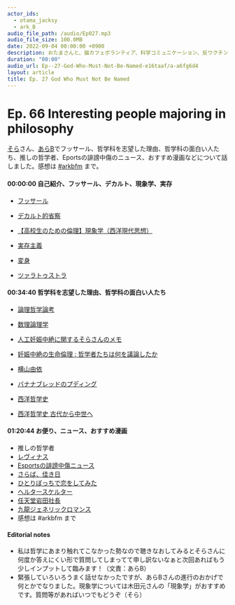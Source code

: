```yaml
---
actor_ids:
  - otama_jacksy
  - ark_B
audio_file_path: /audio/Ep027.mp3
audio_file_size: 100.0MB
date: 2022-09-04 00:00:00 +0900
description: おたまさんと、猫カフェボランティア、科学コミュニケーション、反ワクチン監視、ドラえもん、絶滅動物は蘇らせるべきか、ミッドサマー、保護猫のススメなどについて話しました。
duration: "00:00"
audio_url: Ep--27-God-Who-Must-Not-Be-Named-e16taaf/a-a6fg6d4
layout: article
title: Ep. 27 God Who Must Not Be Named
---
```


# Ep. 66 Interesting people majoring in philosophy

[そら](https://twitter.com/kurptoon)さん、[あらB](https://twitter.com/ark_B)でフッサール、哲学科を志望した理由、哲学科の面白い人たち、推しの哲学者、Eportsの誹謗中傷のニュース、おすすめ漫画などについて話しました。感想は [#arkbfm](https://twitter.com/search?q=%23arkbfm&src=typed_query) まで。

#### 00:00:00 自己紹介、フッサール、デカルト、現象学、実存

* [フッサール](https://bit.ly/3uCGzCH)
* [デカルト的省察](https://amzn.to/3nQBtP9)
* [【高校生のための倫理】現象学（西洋現代思想）](https://youtu.be/Ior8kyAkWe4)
    
* [実存主義](https://bit.ly/3ytB9uI)
* [変身](https://amzn.to/3c85Hed)
* [ツァラトゥストラ](https://amzn.to/3axbXeL)

#### 00:34:40 哲学科を志望した理由、哲学科の面白い人たち

* [論理哲学論考](https://amzn.to/3nXRgvy)
* [数理論理学](https://ja.wikipedia.org/wiki/%E6%95%B0%E7%90%86%E8%AB%96%E7%90%86%E5%AD%A6)
* [人工妊娠中絶に関するそらさんのメモ](https://www.evernote.com/shard/s73/sh/b99720f2-79d7-46ac-88b9-5323cf46a63a/dd184a2f88670668927f75a86b81ea50)
* [妊娠中絶の生命倫理 : 哲学者たちは何を議論したか](https://iss.ndl.go.jp/books/R100000002-I000011290533-00)
    
* [横山由依](https://twitter.com/Yui_yoko1208)
* [バナナブレッドのプディング](https://amzn.to/3c86CeF)
* [西洋哲学史](https://amzn.to/3uFAOnD)
* [西洋哲学史 古代から中世へ](https://amzn.to/3axH2ze)

#### 01:20:44 お便り、ニュース、おすすめ漫画

* 推しの哲学者
* [レヴィナス](https://bit.ly/3ABPeJi)
* [Esportsの誹謗中傷ニュース](https://bit.ly/3yxLLJa)
* [さらば、佳き日](https://amzn.to/3azG0T7)
* [ひとりぼっちで恋をしてみた](https://amzn.to/3awvR9R)
* [へルタースケルター](https://amzn.to/3ACMJGH)
* [任天堂岩田社長](https://www.4gamer.net/games/999/G999905/20141226033/)
* [九龍ジェネリックロマンス](https://amzn.to/3yWXzG0)
* 感想は #arkbfm まで

#### Editorial notes

* 私は哲学にあまり触れてこなかった勢なので聴きなおしてみるとそらさんに何度か答えにくい形で質問してしまってて申し訳ないなぁと次回あればもう少しインプットして臨みます！（文責：あらB）
* 緊張していろいろうまく話せなかったですが、あらBさんの進行のおかげで何とかでなりました。現象学については木田元さんの「現象学」がおすすめです。質問等があればいつでもどうぞ（そら）